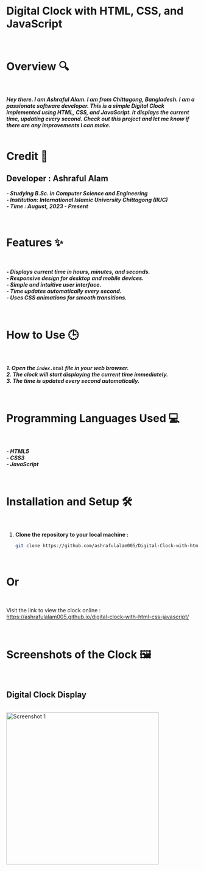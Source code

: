 <br> <br> <br> 

# Digital Clock with HTML, CSS, and JavaScript

<br> 

# Overview 🔍 
<br> 

***Hey there. I am Ashraful Alam. I am from Chittagong, Bangladesh. I am a passionate software developer. This is a simple Digital Clock implemented using HTML, CSS, and JavaScript. It displays the current time, updating every second. Check out this project and let me know if there are any improvements I can make.*** <br> <br> 

# Credit 🙌

## Developer : Ashraful Alam
***- Studying B.Sc. in Computer Science and Engineering***  
***- Institution: International Islamic University Chittagong (IIUC)***  
***- Time : August, 2023 - Present***

<br> 

# Features ✨ 
<br>

***- Displays current time in hours, minutes, and seconds.***  
***- Responsive design for desktop and mobile devices.***  
***- Simple and intuitive user interface.***  
***- Time updates automatically every second.***  
***- Uses CSS animations for smooth transitions.***  

<br>

# How to Use 🕒 
<br> 

***1. Open the `index.html` file in your web browser.***  
***2. The clock will start displaying the current time immediately.***  
***3. The time is updated every second automatically.***

<br>

# Programming Languages Used 💻
<br> 

***- HTML5***  
***- CSS3***  
***- JavaScript***  

<br>

# Installation and Setup 🛠️
<br>

1. **Clone the repository to your local machine :**
   ```bash
   git clone https://github.com/ashrafulalam005/Digital-Clock-with-html-css-javascript.git

<br>

# Or

<br>

Visit the link to view the clock online :  
https://ashrafulalam005.github.io/digital-clock-with-html-css-javascript/

<br> 

# Screenshots of the Clock 🖼️

<br> 

## Digital Clock Display

<br> 

<img src="https://github.com/ashrafulalam005/digital-clock-with-html/blob/main/Screenshots/digital-clock.png" alt="Screenshot 1" height="400" width="400">

<br> <br> 
